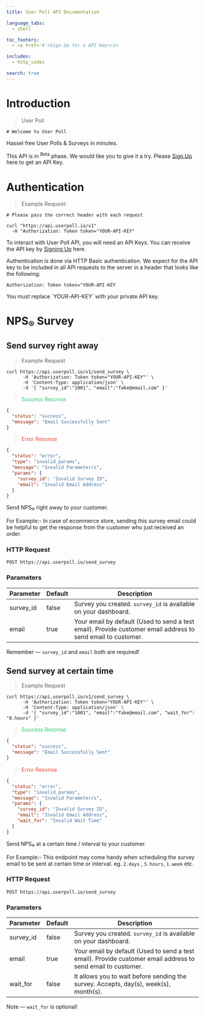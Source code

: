 ```yaml
---
title: User Poll API Documentation

language_tabs:
  - shell

toc_footers:
  - <a href='#'>Sign Up for a API Key</a>

includes:
  - http_codes

search: true
---
```


# Introduction

> User Poll

```shell
# Welcome to User Poll
```
Hassel free User Polls & Surveys in minutes.

This API is in <sup>Beta</sup> phase. We would like you to give it a try. Please [Sign Up](#) here to get an API Key.


# Authentication

> Example Request:

```shell
# Please pass the correct header with each request

curl "https://api.userpoll.io/v1"
  -H "Authorization: Token token="YOUR-API-KEY"
```


To interact with User Poll API, you will need an API Keys. You can receive the API key by [Signing Up](#) here.

Authentication is done via HTTP Basic authentication. We expect for the API key to be included in all API requests to the server in a header that looks like the following:

`Authorization: Token token="YOUR-API-KEY`

<aside class="notice">
You must replace `YOUR-API-KEY` with your private API key.
</aside>


# NPS<sub>&reg;</sub> Survey

## Send survey right away


> Example Request

```shell
curl https://api.userpoll.io/v1/send_survey \
      -H 'Authorization: Token token="YOUR-API-KEY"' \
      -H 'Content-Type: application/json' \
      -d '{ "survey_id":"1001", "email":"fake@email.com" }'
```

> <span style="color: #2ecc71">Success Resonse</span>

```json
{
  "status": "success",
  "message": "Email Successfully Sent"
}
```

> <span style="color: #e74c3c">Error Resonse</span>

```json
{
  "status": "error",
  "type": "invalid_params",
  "message": "Invalid Parameter/s",
  "params": {
    "survey_id": "Invalid Survey ID",
    "email": "Invalid Email Address"
  }
}
```

Send NPS<sub>&reg;</sub> right away to your customer.

For Example:-
In case of ecommerce store, sending this survey email could be helpful to get the response from the customer who just received an order.

### HTTP Request

`POST https://api.userpoll.io/send_survey`

### Parameters

Parameter | Default | Description
--------- | ------- | -----------
survey_id | false | Survey you created. `survey_id` is available on your dashboard.
email | true | Your email by default (Used to send a test email). Provide customer email address to send email to customer.

<aside class="success">
  Remember — <code>survey_id</code> and <code>email</code> both are required!
</aside>

## Send survey at certain time


> Example Request

```shell
curl https://api.userpoll.io/v1/send_survey \
      -H 'Authorization: Token token="YOUR-API-KEY"' \
      -H 'Content-Type: application/json' \
      -d '{ "survey_id":"1001", "email":"fake@email.com", "wait_for": "8.hours" }'
```

> <span style="color: #2ecc71">Success Resonse</span>

```json
{
  "status": "success",
  "message": "Email Successfully Sent"
}
```

> <span style="color: #e74c3c">Error Resonse</span>

```json
{
  "status": "error",
  "type": "invalid_params",
  "message": "Invalid Parameter/s",
  "params": {
    "survey_id": "Invalid Survey ID",
    "email": "Invalid Email Address",
    "wait_for": "Invalid Wait Time"
  }
}
```

Send NPS<sub>&reg;</sub> at a certain time / interval to your customer.

For Example:-
This endpoint may come handy when scheduling the survey email to be sent at certain time or interval. eg. `2.days` , `5.hours`, `1.week` etc.

### HTTP Request

`POST https://api.userpoll.io/send_survey`

### Parameters

Parameter | Default | Description
--------- | ------- | -----------
survey_id | false | Survey you created. `survey_id` is available on your dashboard.
email | true | Your email by default (Used to send a test email). Provide customer email address to send email to customer.
wait_for | false | It allows you to wait before sending the survey. Accepts, day(s), week(s), month(s).

<aside class="notice">
  Note — <code>wait_for</code> is optional!
</aside>

